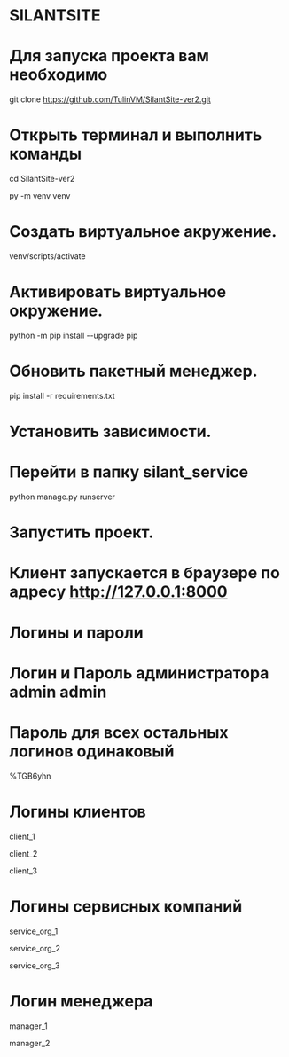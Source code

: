 # SILANTSITE

# Для запуска проекта вам необходимо

git clone https://github.com/TulinVM/SilantSite-ver2.git

# Открыть терминал и выполнить команды

cd SilantSite-ver2

py -m venv venv

# Создать виртуальное акружение.

venv/scripts/activate

# Активировать виртуальное окружение.

python -m pip install --upgrade pip

# Обновить пакетный менеджер.

pip install -r requirements.txt

# Установить зависимости.

# Перейти в папку silant_service

python manage.py runserver

# Запустить проект.

# Клиент запускается в браузере по адресу http://127.0.0.1:8000

# Логины и пароли

# Логин и Пароль администратора admin admin 

# Пароль для всех остальных логинов одинаковый 

%TGB6yhn

# Логины клиентов

client_1

client_2

client_3

# Логины сервисных компаний

service_org_1

service_org_2

service_org_3

# Логин менеджера

manager_1

manager_2
